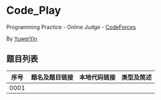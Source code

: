 # Code_Play

Programming Practice - Online Judge - [CodeForces](http://codeforces.com/)

By [YuweiYin](https://github.com/YuweiYin)

## 题目列表

序号 | 题名及题目链接 | 本地代码链接 | 类型及简述
:-: | :-: | :-: | :-:
0001 |  |  | 
